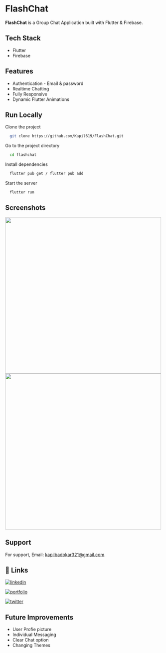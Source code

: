 
# FlashChat

**FlashChat** is a Group Chat Application built with Flutter & Firebase.





## Tech Stack

- Flutter
-  Firebase


## Features

- Authentication - Email & password
- Realtime Chatting
- Fully  Responsive
- Dynamic Flutter Animations



## Run Locally

Clone the project

```bash
  git clone https://github.com/Kapil619/FlashChat.git
```

Go to the project directory

```bash
  cd flashchat
```

Install dependencies

```bash
  flutter pub get / flutter pub add
```

Start the server

```bash
  flutter run
```


## Screenshots



<img src="https://github.com/Kapil619/FlashChat/assets/84692375/abb86497-15a5-4c73-b005-677bacfe6451" with='500' height='500'>
<img src="https://github.com/Kapil619/FlashChat/assets/84692375/fb7641ce-888c-4038-a806-98238cec9906" with='500' height='500'>




## Support

For support, Email:  kapilbadokar321@gmail.com.

## 🔗 Links
[![linkedin](https://img.shields.io/badge/linkedin-0A66C2?style=for-the-badge&logo=linkedin&logoColor=white)](https://www.linkedin.com/)

[![portfolio](https://img.shields.io/badge/my_portfolio-000?style=for-the-badge&logo=ko-fi&logoColor=white)](https://katherineoelsner.com/)


[![twitter](https://img.shields.io/badge/twitter-1DA1F2?style=for-the-badge&logo=twitter&logoColor=white)](https://twitter.com/)


## Future Improvements

- User Profie picture
- Individual Messaging
- Clear Chat option
- Changing Themes

